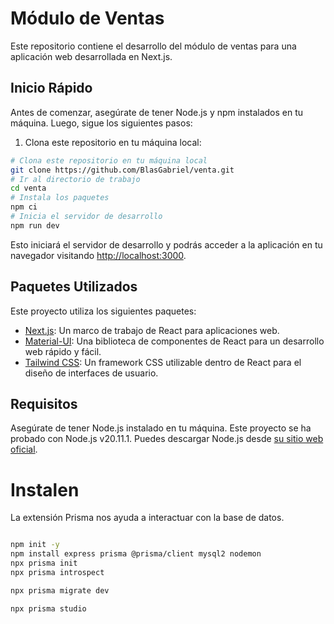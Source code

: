 # Módulo de Ventas

Este repositorio contiene el desarrollo del módulo de ventas para una aplicación web desarrollada en Next.js.

## Inicio Rápido

Antes de comenzar, asegúrate de tener Node.js y npm instalados en tu máquina. Luego, sigue los siguientes pasos:

1. Clona este repositorio en tu máquina local:

```bash
# Clona este repositorio en tu máquina local
git clone https://github.com/BlasGabriel/venta.git
# Ir al directorio de trabajo
cd venta
# Instala los paquetes
npm ci
# Inicia el servidor de desarrollo
npm run dev
```
Esto iniciará el servidor de desarrollo y podrás acceder a la aplicación en tu navegador visitando [http://localhost:3000](http://localhost:3000).

## Paquetes Utilizados

Este proyecto utiliza los siguientes paquetes:

- [Next.js](https://nextjs.org/): Un marco de trabajo de React para aplicaciones web.
- [Material-UI](https://mui.com/): Una biblioteca de componentes de React para un desarrollo web rápido y fácil.
- [Tailwind CSS](https://tailwindcss.com/): Un framework CSS utilizable dentro de React para el diseño de interfaces de usuario.

## Requisitos

Asegúrate de tener Node.js instalado en tu máquina. Este proyecto se ha probado con Node.js v20.11.1. Puedes descargar Node.js desde [su sitio web oficial](https://nodejs.org/en).
# Instalen
La extensión Prisma nos ayuda a interactuar con la base de datos.
```bash

npm init -y
npm install express prisma @prisma/client mysql2 nodemon
npx prisma init
npx prisma introspect

npx prisma migrate dev

npx prisma studio

```
